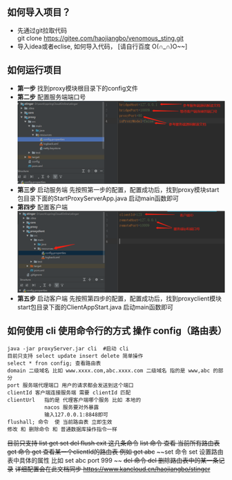 
##  如何导入项目？
* 先通过git拉取代码  
git clone https://gitee.com/haojiangbo/venomous_sting.git 
* 导入idea或者eclise, 如何导入代码， [请自行百度 O(∩_∩)O~~]
## 如何运行项目


* **第一步** 找到proxy模块根目录下的config文件
* **第二步** 配置服务端端口号
![](images/508c479ec1463fb999635899bc27209.png)
* **第三步** 启动服务端
先按照第一步的配置，配置成功后，找到proxy模块start包目录下面的StartProxyServerApp.java 启动main函数即可
* **第四步** 配置客户端
![](images/0be0000f922d48e7f79f23aec35ba82.png)
* **第五步** 启动客户端
先按照第四步的配置，配置成功后，找到proxyclient模块start包目录下面的ClientAppStart.java 启动main函数即可

## 如何使用 cli  使用命令行的方式 操作 config（路由表）
```
java -jar proxyServer.jar cli  #启动 cli
目前只支持 select update insert delete 简单操作
select * fron config; 查看路由表
domain 二级域名 比如 www.xxxx.com,abc.xxxx.com 二级域名 指的是 www,abc 的部分
port 服务端代理端口 用户的请求都会发送到这个端口
clientId 客户端连接服务端 需要 clientId 匹配
clientUrl   指的是 代理客户端哪个服务 比如 本地的 
            nacos 服务要对外暴露  
            输入127.0.0.1:8848即可
flushall; 命令  使 当前路由表 立即生效
修改 和 删除命令 和 普通数据库操作指令一样
```
~~目前只支持 list  get set del  flush exit 这几条命令~~
~~list 命令 查看 当前所有路由表~~
~~get 命令  get <clientId> 查看某一个clientId的路由表 例如   get abc~~
~~set 命令  set <clientId> <field> <value>  设置路由表中具体的属性 比如 set abc port  999 ~~
~~del 命令  del <clientId> 删除路由表中的某一条记录~~
~~详细配置会在此文档同步
https://www.kancloud.cn/haojiangbo/stinger~~
 